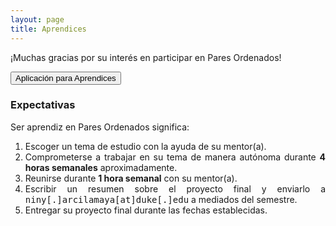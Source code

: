 ```yaml
---
layout: page
title: Aprendices
---
```


¡Muchas gracias por su interés en participar en Pares Ordenados!

<button class="button button1" onclick="open('{{ '/mentores' | prepend: site.baseurl }}')">Aplicación para Aprendices</button>


### Expectativas
Ser aprendiz en Pares Ordenados significa:
<div style="text-align: justify">
<ol>
    <li>Escoger un tema de estudio con la ayuda de su mentor(a).</li>
	<li>Comprometerse a trabajar en su tema de manera autónoma durante <b>4 horas semanales</b> aproximadamente.</li>
    <li>Reunirse durante <b>1 hora semanal</b> con su mentor(a).</li>
    <li>Escribir un resumen sobre el proyecto final y enviarlo a <tt>niny[.]arcilamaya[at]duke[.]edu</tt> a mediados del semestre.</li>
    <li>Entregar su proyecto final durante las fechas establecidas.</li>    
</ol>
</div>




